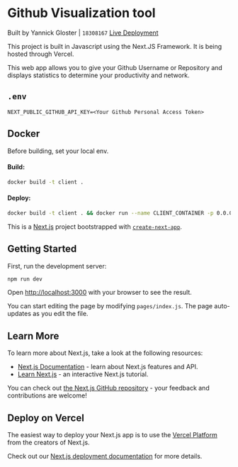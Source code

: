 # Github Visualization tool

Built by Yannick Gloster | `18308167`
[Live Deployment](https://github-visualization.vercel.app/)

This project is built in Javascript using the Next.JS Framework. It is being hosted through Vercel.

This web app allows you to give your Github Username or Repository and displays statistics to determine your productivity and network.

## `.env`

```
NEXT_PUBLIC_GITHUB_API_KEY=<Your Github Personal Access Token>
```

## Docker

Before building, set your local env.

#### Build:

```bash
docker build -t client .
```

#### Deploy:

```bash
docker build -t client . && docker run --name CLIENT_CONTAINER -p 0.0.0.0:5000:3000 client
```

This is a [Next.js](https://nextjs.org/) project bootstrapped with [`create-next-app`](https://github.com/vercel/next.js/tree/canary/packages/create-next-app).

## Getting Started

First, run the development server:

```bash
npm run dev
```

Open [http://localhost:3000](http://localhost:3000) with your browser to see the result.

You can start editing the page by modifying `pages/index.js`. The page auto-updates as you edit the file.

## Learn More

To learn more about Next.js, take a look at the following resources:

- [Next.js Documentation](https://nextjs.org/docs) - learn about Next.js features and API.
- [Learn Next.js](https://nextjs.org/learn) - an interactive Next.js tutorial.

You can check out [the Next.js GitHub repository](https://github.com/vercel/next.js/) - your feedback and contributions are welcome!

## Deploy on Vercel

The easiest way to deploy your Next.js app is to use the [Vercel Platform](https://vercel.com/import?utm_medium=default-template&filter=next.js&utm_source=create-next-app&utm_campaign=create-next-app-readme) from the creators of Next.js.

Check out our [Next.js deployment documentation](https://nextjs.org/docs/deployment) for more details.
